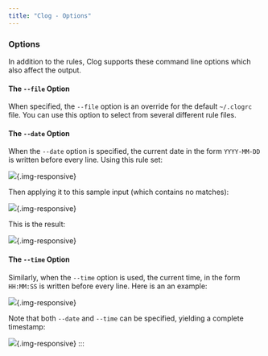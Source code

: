 ```yaml
---
title: "Clog - Options"
---
```


### Options

In addition to the rules, Clog supports these command line options which also
affect the output.

#### The `--file` Option

When specified, the `--file` option is an override for the default `~/.clogrc`
file. You can use this option to select from several different rule files.

#### The `--date` Option

When the `--date` option is specified, the current date in the form `YYYY-MM-DD`
is written before every line. Using this rule set:

![](/docs/clog/images/option1.png){.img-responsive}

Then applying it to this sample input (which contains no matches):

![](/docs/clog/images/option2.png){.img-responsive}

This is the result:

![](/docs/clog/images/option3.png){.img-responsive}

#### The `--time` Option

Similarly, when the `--time` option is used, the current time, in the form
`HH:MM:SS` is written before every line. Here is an an example:

![](/docs/clog/images/option4.png){.img-responsive}

Note that both `--date` and `--time` can be specified, yielding a complete
timestamp:

![](/docs/clog/images/option5.png){.img-responsive}
:::
